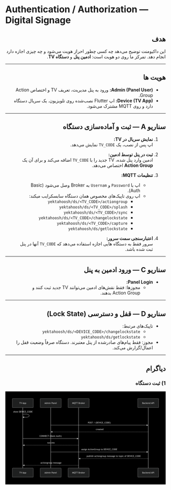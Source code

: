 # Authentication / Authorization — Digital Signage
<div dir="rtl">

## هدف
این داکیومنت توضیح می‌دهد چه کسی چطور احراز هویت می‌شود و چه چیزی اجازه دارد انجام دهد. تمرکز ما روی دو هویت است: **ادمین پنل** و **دستگاه TV**.

---

## هویت‌ ها
- **Admin (Panel User):** ورود به پنل مدیریت، تعریف TV و اختصاص Action Group.
- **Device (TV App):** اپ Flutter نصب‌شده روی تلویزیون. یک سریال دستگاه دارد و روی MQTT مشترک می‌شود.

---

## سناریو A — ثبت و آماده‌سازی دستگاه 
1) **نمایش سریال در TV:**  
   اپ پس از نصب، یک `TV_CODE` نمایش می‌دهد.

2) **ثبت در پنل توسط ادمین:**  
   ادمین وارد پنل شده، TV جدید را با `TV_CODE` اضافه می‌کند و برای آن یک **Action Group** اختصاص می‌دهد.

3) **تنظیمات MQTT:**  
   - اپ با `Password` و `Usernam` به Broker وصل می‌شود (Basic Auth).  
   - اپ روی تاپیک‌های مخصوص همان دستگاه سابسکرایب میکند:  
     - `yektahoosh/ds/<TV_CODE>/actiongroup`  
     - `yektahoosh/ds/<TV_CODE>/splash`  
     - `yektahoosh/ds/<TV_CODE>/sync`  
     - `yektahoosh/ds/<TV_CODE>/changelockstate`  
     - `yektahoosh/ds/<TV_CODE>/capture`  
     - `yektahoosh/ds/getlockstate`

4) **اعتبارسنجی سمت سرور:**  
   سرور فقط به دستگاه‌ هایی اجازه استفاده می‌دهد که `TV_CODE` آنها در پنل ثبت شده باشد.

---


## سناریو C — ورود ادمین به پنل
- **Panel Login:**   
  - مجوزها: فقط نقش‌های ادمین می‌توانند TV جدید ثبت کنند و Action Group بدهند.

---

## سناریو D — قفل و دسترسی (Lock State)
- تاپیک‌های مرتبط:  
  - `yektahoosh/ds/<DEVICE_CODE>/changelockstate`  
  - `yektahoosh/ds/getlockstate`
- مجوز: فقط پیام‌های صادرشده از پنل معتبرند. دستگاه صرفاً وضعیت قفل را اعمال/گزارش می‌کند.

---

## دیاگرام

### 1) ثبت دستگاه
![ثبت دستگاه](images/Device_registration.png)

</div>